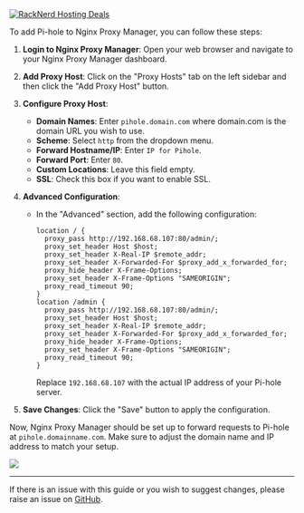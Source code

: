 <a href="https://my.racknerd.com/aff.php?aff=5792ref=techdox.nz" target="_blank">
    <img src="https://racknerd.com/banners/728x90.gif" alt="RackNerd Hosting Deals">
</a>

To add Pi-hole to Nginx Proxy Manager, you can follow these steps:

1. **Login to Nginx Proxy Manager**: Open your web browser and navigate to your Nginx Proxy Manager dashboard.

2. **Add Proxy Host**: Click on the "Proxy Hosts" tab on the left sidebar and then click the "Add Proxy Host" button.

3. **Configure Proxy Host**:
   - **Domain Names**: Enter `pihole.domain.com` where domain.com is the domain URL you wish to use.
   - **Scheme**: Select `http` from the dropdown menu.
   - **Forward Hostname/IP**: Enter `IP for Pihole`.
   - **Forward Port**: Enter `80`.
   - **Custom Locations**: Leave this field empty.
   - **SSL**: Check this box if you want to enable SSL.
   
4. **Advanced Configuration**:
   - In the "Advanced" section, add the following configuration:
     ```nginx
     location / {
       proxy_pass http://192.168.68.107:80/admin/;
       proxy_set_header Host $host;
       proxy_set_header X-Real-IP $remote_addr;
       proxy_set_header X-Forwarded-For $proxy_add_x_forwarded_for;
       proxy_hide_header X-Frame-Options;
       proxy_set_header X-Frame-Options "SAMEORIGIN";
       proxy_read_timeout 90;
     }
     location /admin {
       proxy_pass http://192.168.68.107:80/admin/;
       proxy_set_header Host $host;
       proxy_set_header X-Real-IP $remote_addr;
       proxy_set_header X-Forwarded-For $proxy_add_x_forwarded_for;
       proxy_hide_header X-Frame-Options;
       proxy_set_header X-Frame-Options "SAMEORIGIN";
       proxy_read_timeout 90;
     }
     ```
     Replace `192.168.68.107` with the actual IP address of your Pi-hole server.

5. **Save Changes**: Click the "Save" button to apply the configuration.

Now, Nginx Proxy Manager should be set up to forward requests to Pi-hole at `pihole.domainname.com`. Make sure to adjust the domain name and IP address to match your setup.

<a href="https://www.buymeacoffee.com/techdox"><img src="https://img.buymeacoffee.com/button-api/?text=Buy me a cup of tea&emoji=🍵&slug=techdox&button_colour=FFDD00&font_colour=000000&font_family=Cookie&outline_colour=000000&coffee_colour=ffffff" /></a>


---

If there is an issue with this guide or you wish to suggest changes, please raise an issue on [GitHub](https://github.com/Techdox/techdox-docs).
